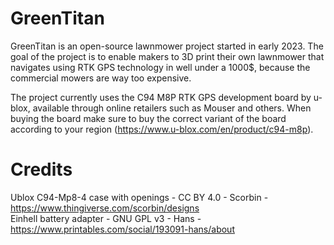 # GreenTitan
 GreenTitan is an open-source lawnmower project started in early 2023.
 The goal of the project is to enable makers to 3D print their own lawnmower that navigates using RTK GPS technology in well under a 1000$, because the commercial mowers are way too expensive.

The project currently uses the C94 M8P RTK GPS development board by u-blox, available through online retailers such as Mouser and others. When buying the board make sure to buy the correct variant of the board according to your region (https://www.u-blox.com/en/product/c94-m8p).

# Credits
Ublox C94-Mp8-4 case with openings - CC BY 4.0 - Scorbin - https://www.thingiverse.com/scorbin/designs  
Einhell battery adapter - GNU GPL v3 - Hans - https://www.printables.com/social/193091-hans/about  
